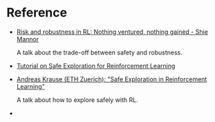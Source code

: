 
# Reference

- [Risk and robustness in RL: Nothing ventured, nothing gained - Shie Mannor](https://www.youtube.com/watch?v=M_acBfpqaLQ)
  
  A talk about the trade-off between safety and robustness.
- [Tutorial on Safe Exploration for Reinforcement Learning](https://rlss.inria.fr/files/2019/07/SafeRL_tutorial.pdf)
- [Andreas Krause (ETH Zuerich): "Safe Exploration in Reinforcement Learning"](https://www.youtube.com/watch?v=5vMyz4HWYfw)
  
  A talk about how to explore safely with RL.
- 